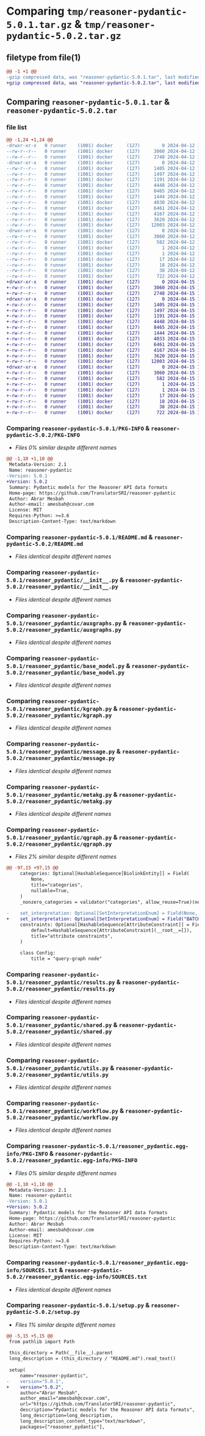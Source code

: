 # Comparing `tmp/reasoner-pydantic-5.0.1.tar.gz` & `tmp/reasoner-pydantic-5.0.2.tar.gz`

## filetype from file(1)

```diff
@@ -1 +1 @@
-gzip compressed data, was "reasoner-pydantic-5.0.1.tar", last modified: Fri Apr 12 19:37:00 2024, max compression
+gzip compressed data, was "reasoner-pydantic-5.0.2.tar", last modified: Mon Apr 15 16:09:00 2024, max compression
```

## Comparing `reasoner-pydantic-5.0.1.tar` & `reasoner-pydantic-5.0.2.tar`

### file list

```diff
@@ -1,24 +1,24 @@
-drwxr-xr-x   0 runner    (1001) docker     (127)        0 2024-04-12 19:37:00.357155 reasoner-pydantic-5.0.1/
--rw-r--r--   0 runner    (1001) docker     (127)     3060 2024-04-12 19:37:00.357155 reasoner-pydantic-5.0.1/PKG-INFO
--rw-r--r--   0 runner    (1001) docker     (127)     2748 2024-04-12 19:36:57.000000 reasoner-pydantic-5.0.1/README.md
-drwxr-xr-x   0 runner    (1001) docker     (127)        0 2024-04-12 19:37:00.353155 reasoner-pydantic-5.0.1/reasoner_pydantic/
--rw-r--r--   0 runner    (1001) docker     (127)     1405 2024-04-12 19:36:57.000000 reasoner-pydantic-5.0.1/reasoner_pydantic/__init__.py
--rw-r--r--   0 runner    (1001) docker     (127)     1497 2024-04-12 19:36:57.000000 reasoner-pydantic-5.0.1/reasoner_pydantic/auxgraphs.py
--rw-r--r--   0 runner    (1001) docker     (127)     1191 2024-04-12 19:36:57.000000 reasoner-pydantic-5.0.1/reasoner_pydantic/base_model.py
--rw-r--r--   0 runner    (1001) docker     (127)     4448 2024-04-12 19:36:57.000000 reasoner-pydantic-5.0.1/reasoner_pydantic/kgraph.py
--rw-r--r--   0 runner    (1001) docker     (127)     8465 2024-04-12 19:36:57.000000 reasoner-pydantic-5.0.1/reasoner_pydantic/message.py
--rw-r--r--   0 runner    (1001) docker     (127)     1444 2024-04-12 19:36:57.000000 reasoner-pydantic-5.0.1/reasoner_pydantic/metakg.py
--rw-r--r--   0 runner    (1001) docker     (127)     4030 2024-04-12 19:36:57.000000 reasoner-pydantic-5.0.1/reasoner_pydantic/qgraph.py
--rw-r--r--   0 runner    (1001) docker     (127)     6461 2024-04-12 19:36:57.000000 reasoner-pydantic-5.0.1/reasoner_pydantic/results.py
--rw-r--r--   0 runner    (1001) docker     (127)     4167 2024-04-12 19:36:57.000000 reasoner-pydantic-5.0.1/reasoner_pydantic/shared.py
--rw-r--r--   0 runner    (1001) docker     (127)     3620 2024-04-12 19:36:57.000000 reasoner-pydantic-5.0.1/reasoner_pydantic/utils.py
--rw-r--r--   0 runner    (1001) docker     (127)    12003 2024-04-12 19:36:57.000000 reasoner-pydantic-5.0.1/reasoner_pydantic/workflow.py
-drwxr-xr-x   0 runner    (1001) docker     (127)        0 2024-04-12 19:37:00.353155 reasoner-pydantic-5.0.1/reasoner_pydantic.egg-info/
--rw-r--r--   0 runner    (1001) docker     (127)     3060 2024-04-12 19:37:00.000000 reasoner-pydantic-5.0.1/reasoner_pydantic.egg-info/PKG-INFO
--rw-r--r--   0 runner    (1001) docker     (127)      582 2024-04-12 19:37:00.000000 reasoner-pydantic-5.0.1/reasoner_pydantic.egg-info/SOURCES.txt
--rw-r--r--   0 runner    (1001) docker     (127)        1 2024-04-12 19:37:00.000000 reasoner-pydantic-5.0.1/reasoner_pydantic.egg-info/dependency_links.txt
--rw-r--r--   0 runner    (1001) docker     (127)        1 2024-04-12 19:37:00.000000 reasoner-pydantic-5.0.1/reasoner_pydantic.egg-info/not-zip-safe
--rw-r--r--   0 runner    (1001) docker     (127)       17 2024-04-12 19:37:00.000000 reasoner-pydantic-5.0.1/reasoner_pydantic.egg-info/requires.txt
--rw-r--r--   0 runner    (1001) docker     (127)       18 2024-04-12 19:37:00.000000 reasoner-pydantic-5.0.1/reasoner_pydantic.egg-info/top_level.txt
--rw-r--r--   0 runner    (1001) docker     (127)       38 2024-04-12 19:37:00.357155 reasoner-pydantic-5.0.1/setup.cfg
--rw-r--r--   0 runner    (1001) docker     (127)      722 2024-04-12 19:36:57.000000 reasoner-pydantic-5.0.1/setup.py
+drwxr-xr-x   0 runner    (1001) docker     (127)        0 2024-04-15 16:09:00.662257 reasoner-pydantic-5.0.2/
+-rw-r--r--   0 runner    (1001) docker     (127)     3060 2024-04-15 16:09:00.662257 reasoner-pydantic-5.0.2/PKG-INFO
+-rw-r--r--   0 runner    (1001) docker     (127)     2748 2024-04-15 16:08:57.000000 reasoner-pydantic-5.0.2/README.md
+drwxr-xr-x   0 runner    (1001) docker     (127)        0 2024-04-15 16:09:00.658257 reasoner-pydantic-5.0.2/reasoner_pydantic/
+-rw-r--r--   0 runner    (1001) docker     (127)     1405 2024-04-15 16:08:57.000000 reasoner-pydantic-5.0.2/reasoner_pydantic/__init__.py
+-rw-r--r--   0 runner    (1001) docker     (127)     1497 2024-04-15 16:08:57.000000 reasoner-pydantic-5.0.2/reasoner_pydantic/auxgraphs.py
+-rw-r--r--   0 runner    (1001) docker     (127)     1191 2024-04-15 16:08:57.000000 reasoner-pydantic-5.0.2/reasoner_pydantic/base_model.py
+-rw-r--r--   0 runner    (1001) docker     (127)     4448 2024-04-15 16:08:57.000000 reasoner-pydantic-5.0.2/reasoner_pydantic/kgraph.py
+-rw-r--r--   0 runner    (1001) docker     (127)     8465 2024-04-15 16:08:57.000000 reasoner-pydantic-5.0.2/reasoner_pydantic/message.py
+-rw-r--r--   0 runner    (1001) docker     (127)     1444 2024-04-15 16:08:57.000000 reasoner-pydantic-5.0.2/reasoner_pydantic/metakg.py
+-rw-r--r--   0 runner    (1001) docker     (127)     4033 2024-04-15 16:08:57.000000 reasoner-pydantic-5.0.2/reasoner_pydantic/qgraph.py
+-rw-r--r--   0 runner    (1001) docker     (127)     6461 2024-04-15 16:08:57.000000 reasoner-pydantic-5.0.2/reasoner_pydantic/results.py
+-rw-r--r--   0 runner    (1001) docker     (127)     4167 2024-04-15 16:08:57.000000 reasoner-pydantic-5.0.2/reasoner_pydantic/shared.py
+-rw-r--r--   0 runner    (1001) docker     (127)     3620 2024-04-15 16:08:57.000000 reasoner-pydantic-5.0.2/reasoner_pydantic/utils.py
+-rw-r--r--   0 runner    (1001) docker     (127)    12003 2024-04-15 16:08:57.000000 reasoner-pydantic-5.0.2/reasoner_pydantic/workflow.py
+drwxr-xr-x   0 runner    (1001) docker     (127)        0 2024-04-15 16:09:00.662257 reasoner-pydantic-5.0.2/reasoner_pydantic.egg-info/
+-rw-r--r--   0 runner    (1001) docker     (127)     3060 2024-04-15 16:09:00.000000 reasoner-pydantic-5.0.2/reasoner_pydantic.egg-info/PKG-INFO
+-rw-r--r--   0 runner    (1001) docker     (127)      582 2024-04-15 16:09:00.000000 reasoner-pydantic-5.0.2/reasoner_pydantic.egg-info/SOURCES.txt
+-rw-r--r--   0 runner    (1001) docker     (127)        1 2024-04-15 16:09:00.000000 reasoner-pydantic-5.0.2/reasoner_pydantic.egg-info/dependency_links.txt
+-rw-r--r--   0 runner    (1001) docker     (127)        1 2024-04-15 16:09:00.000000 reasoner-pydantic-5.0.2/reasoner_pydantic.egg-info/not-zip-safe
+-rw-r--r--   0 runner    (1001) docker     (127)       17 2024-04-15 16:09:00.000000 reasoner-pydantic-5.0.2/reasoner_pydantic.egg-info/requires.txt
+-rw-r--r--   0 runner    (1001) docker     (127)       18 2024-04-15 16:09:00.000000 reasoner-pydantic-5.0.2/reasoner_pydantic.egg-info/top_level.txt
+-rw-r--r--   0 runner    (1001) docker     (127)       38 2024-04-15 16:09:00.662257 reasoner-pydantic-5.0.2/setup.cfg
+-rw-r--r--   0 runner    (1001) docker     (127)      722 2024-04-15 16:08:57.000000 reasoner-pydantic-5.0.2/setup.py
```

### Comparing `reasoner-pydantic-5.0.1/PKG-INFO` & `reasoner-pydantic-5.0.2/PKG-INFO`

 * *Files 0% similar despite different names*

```diff
@@ -1,10 +1,10 @@
 Metadata-Version: 2.1
 Name: reasoner-pydantic
-Version: 5.0.1
+Version: 5.0.2
 Summary: Pydantic models for the Reasoner API data formats
 Home-page: https://github.com/TranslatorSRI/reasoner-pydantic
 Author: Abrar Mesbah
 Author-email: amesbah@covar.com
 License: MIT
 Requires-Python: >=3.6
 Description-Content-Type: text/markdown
```

### Comparing `reasoner-pydantic-5.0.1/README.md` & `reasoner-pydantic-5.0.2/README.md`

 * *Files identical despite different names*

### Comparing `reasoner-pydantic-5.0.1/reasoner_pydantic/__init__.py` & `reasoner-pydantic-5.0.2/reasoner_pydantic/__init__.py`

 * *Files identical despite different names*

### Comparing `reasoner-pydantic-5.0.1/reasoner_pydantic/auxgraphs.py` & `reasoner-pydantic-5.0.2/reasoner_pydantic/auxgraphs.py`

 * *Files identical despite different names*

### Comparing `reasoner-pydantic-5.0.1/reasoner_pydantic/base_model.py` & `reasoner-pydantic-5.0.2/reasoner_pydantic/base_model.py`

 * *Files identical despite different names*

### Comparing `reasoner-pydantic-5.0.1/reasoner_pydantic/kgraph.py` & `reasoner-pydantic-5.0.2/reasoner_pydantic/kgraph.py`

 * *Files identical despite different names*

### Comparing `reasoner-pydantic-5.0.1/reasoner_pydantic/message.py` & `reasoner-pydantic-5.0.2/reasoner_pydantic/message.py`

 * *Files identical despite different names*

### Comparing `reasoner-pydantic-5.0.1/reasoner_pydantic/metakg.py` & `reasoner-pydantic-5.0.2/reasoner_pydantic/metakg.py`

 * *Files identical despite different names*

### Comparing `reasoner-pydantic-5.0.1/reasoner_pydantic/qgraph.py` & `reasoner-pydantic-5.0.2/reasoner_pydantic/qgraph.py`

 * *Files 2% similar despite different names*

```diff
@@ -97,15 +97,15 @@
     categories: Optional[HashableSequence[BiolinkEntity]] = Field(
         None,
         title="categories",
         nullable=True,
     )
     _nonzero_categories = validator("categories", allow_reuse=True)(nonzero_validator)
 
-    set_interpretation: Optional[SetInterpretationEnum] = Field(None, nullable=True)
+    set_interpretation: Optional[SetInterpretationEnum] = Field("BATCH", nullable=True)
     constraints: Optional[HashableSequence[AttributeConstraint]] = Field(
         default=HashableSequence[AttributeConstraint](__root__=[]),
         title="attribute constraints",
     )
 
     class Config:
         title = "query-graph node"
```

### Comparing `reasoner-pydantic-5.0.1/reasoner_pydantic/results.py` & `reasoner-pydantic-5.0.2/reasoner_pydantic/results.py`

 * *Files identical despite different names*

### Comparing `reasoner-pydantic-5.0.1/reasoner_pydantic/shared.py` & `reasoner-pydantic-5.0.2/reasoner_pydantic/shared.py`

 * *Files identical despite different names*

### Comparing `reasoner-pydantic-5.0.1/reasoner_pydantic/utils.py` & `reasoner-pydantic-5.0.2/reasoner_pydantic/utils.py`

 * *Files identical despite different names*

### Comparing `reasoner-pydantic-5.0.1/reasoner_pydantic/workflow.py` & `reasoner-pydantic-5.0.2/reasoner_pydantic/workflow.py`

 * *Files identical despite different names*

### Comparing `reasoner-pydantic-5.0.1/reasoner_pydantic.egg-info/PKG-INFO` & `reasoner-pydantic-5.0.2/reasoner_pydantic.egg-info/PKG-INFO`

 * *Files 0% similar despite different names*

```diff
@@ -1,10 +1,10 @@
 Metadata-Version: 2.1
 Name: reasoner-pydantic
-Version: 5.0.1
+Version: 5.0.2
 Summary: Pydantic models for the Reasoner API data formats
 Home-page: https://github.com/TranslatorSRI/reasoner-pydantic
 Author: Abrar Mesbah
 Author-email: amesbah@covar.com
 License: MIT
 Requires-Python: >=3.6
 Description-Content-Type: text/markdown
```

### Comparing `reasoner-pydantic-5.0.1/reasoner_pydantic.egg-info/SOURCES.txt` & `reasoner-pydantic-5.0.2/reasoner_pydantic.egg-info/SOURCES.txt`

 * *Files identical despite different names*

### Comparing `reasoner-pydantic-5.0.1/setup.py` & `reasoner-pydantic-5.0.2/setup.py`

 * *Files 1% similar despite different names*

```diff
@@ -5,15 +5,15 @@
 from pathlib import Path
 
 this_directory = Path(__file__).parent
 long_description = (this_directory / "README.md").read_text()
 
 setup(
     name="reasoner-pydantic",
-    version="5.0.1",
+    version="5.0.2",
     author="Abrar Mesbah",
     author_email="amesbah@covar.com",
     url="https://github.com/TranslatorSRI/reasoner-pydantic",
     description="Pydantic models for the Reasoner API data formats",
     long_description=long_description,
     long_description_content_type="text/markdown",
     packages=["reasoner_pydantic"],
```


